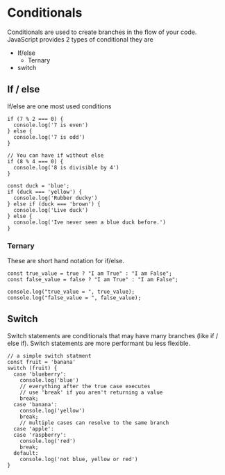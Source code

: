 # Conditionals

Conditionals are used to create branches in the flow of your code. JavaScript provides 2 types of conditional they are

- If/else
  - Ternary
- switch

## If / else

If/else are one most used conditions

```javascript,editable
if (7 % 2 === 0) {
  console.log('7 is even')
} else {
  console.log('7 is odd')
}
```

```javascript,editable
// You can have if without else
if (8 % 4 === 0) {
  console.log('8 is divisible by 4')
}
```

```javascript,editable
const duck = 'blue';
if (duck === 'yellow') {
  console.log('Rubber ducky')
} else if (duck === 'brown') {
  console.log('Live duck')
} else {
  console.log('Ive never seen a blue duck before.')
}
```

### Ternary

These are short hand notation for if/else.

```javascript,editable
const true_value = true ? "I am True" : "I am False";
const false_value = false ? "I am True" : "I am False";

console.log("true_value = ", true_value);
console.log("false_value = ", false_value);

```

## Switch

Switch statements are conditionals that may have many branches (like if / else if).
Switch statements are more performant bu less flexible.

```javascript,editable
// a simple switch statment
const fruit = 'banana'
switch (fruit) {
  case 'blueberry':
    console.log('blue')
    // everything after the true case executes
    // use 'break' if you aren't returning a value
    break;
  case 'banana':
    console.log('yellow')
    break;
    // multiple cases can resolve to the same branch
  case 'apple':
  case 'raspberry':
    console.log('red')
    break;
  default:
    console.log('not blue, yellow or red')
}
```
